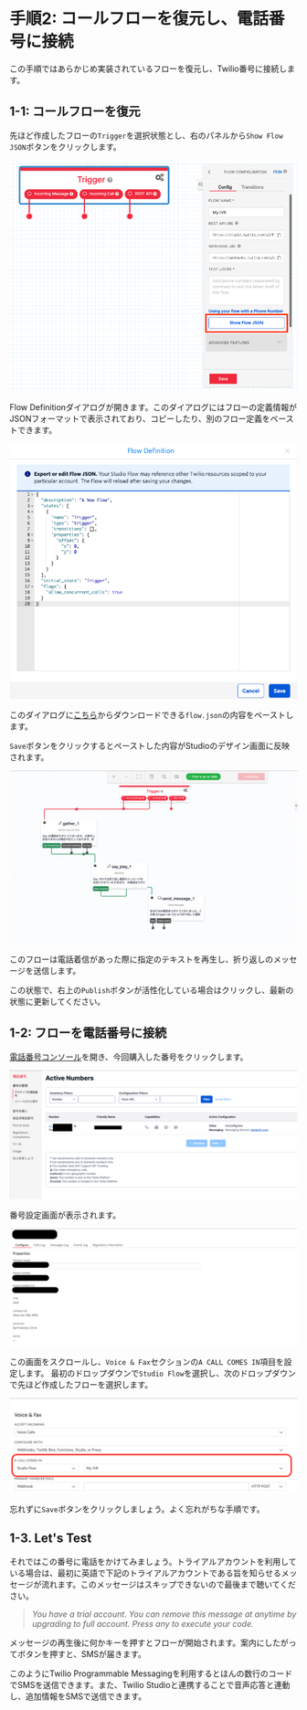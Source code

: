 #  手順2: コールフローを復元し、電話番号に接続

この手順ではあらかじめ実装されているフローを復元し、Twilio番号に接続します。

## 1-1: コールフローを復元 

先ほど作成したフローの`Trigger`を選択状態とし、右のパネルから`Show Flow JSON`ボタンをクリックします。

![flow - trigger](../assets/studio-show-json.png)

Flow Definitionダイアログが開きます。このダイアログにはフローの定義情報がJSONフォーマットで表示されており、コピーしたり、別のフロー定義をペーストできます。

![flow definition](../assets/studio-flow-definition.png)

このダイアログに[こちら](../data/flow.json)からダウンロードできる`flow.json`の内容をペーストします。

`Save`ボタンをクリックするとペーストした内容がStudioのデザイン画面に反映されます。

![Studio - new flow](../assets/studio-flow-loaded.png)

このフローは電話着信があった際に指定のテキストを再生し、折り返しのメッセージを送信します。

この状態で、右上の`Publish`ボタンが活性化している場合はクリックし、最新の状態に更新してください。

## 1-2: フローを電話番号に接続

[電話番号コンソール](https://www.twilio.com/console/phone-numbers/incoming)を開き、今回購入した番号をクリックします。

![番号一覧](../assets/console-number-list.png)

番号設定画面が表示されます。

![番号設定画面](../assets/console-number-settings.png)

この画面をスクロールし、`Voice & Fax`セクションの`A CALL COMES IN`項目を設定します。
最初のドロップダウンで`Studio Flow`を選択し、次のドロップダウンで先ほど作成したフローを選択します。

![Call comes in](../assets/console-set-flow.png)

忘れずに`Save`ボタンをクリックしましょう。よく忘れがちな手順です。

## 1-3. Let's Test

それではこの番号に電話をかけてみましょう。トライアルアカウントを利用している場合は、最初に英語で下記のトライアルアカウントである旨を知らせるメッセージが流れます。このメッセージはスキップできないので最後まで聴いてください。

> *You have a trial account. You can remove this message at anytime by upgrading to full account. Press any to execute your code.*

メッセージの再生後に何かキーを押すとフローが開始されます。案内にしたがってボタンを押すと、SMSが届きます。

このようにTwilio Programmable Messagingを利用するとほんの数行のコードでSMSを送信できます。また、Twilio Studioと連携することで音声応答と連動し、追加情報をSMSで送信できます。
